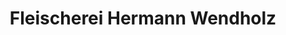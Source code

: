 ---
title: "Fleischerei Hermann Wendholz"
url: /ottersberg/fleischerei-hermann-wendholz/
shop: Metzgerei
---